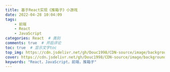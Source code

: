 ```yaml
---
title: 基于React实现《推箱子》小游戏
date: 2022-04-28 10:04:09
tags: 
    - 前端
    - React
    - JavaScript
categories: React  # 类别
comments: true  # 开启评论
toc: true  # 显示文字toc
top_img: https://cdn.jsdelivr.net/gh/Douc1998/CDN-source/image/background/scene13.jpeg  # 文章页头部图片
cover: https://cdn.jsdelivr.net/gh/Douc1998/CDN-source/image/background/scene13.jpeg  # 主页中显示的文章封面图片
keywords: "React，JavaScript，前端，推箱子"
---
```

